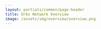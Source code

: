 ```yaml
---
layout: partials/common/page-header
title: Orbs Network Overview
image: /assets/img/overview/overview.png
---
```

